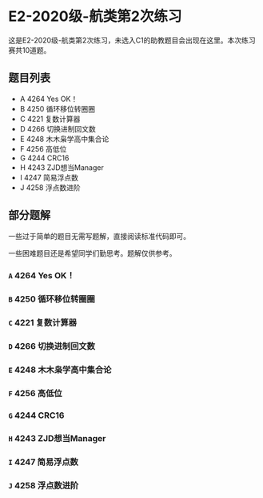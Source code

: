# E2-2020级-航类第2次练习

这是E2-2020级-航类第2次练习，未选入C1的助教题目会出现在这里。本次练习赛共10道题。

## 题目列表

- A 4264 Yes OK！
- B 4250 循环移位转圈圈
- C 4221 复数计算器
- D 4266 切换进制回文数
- E 4248 木木枭学高中集合论
- F 4256 高低位
- G 4244 CRC16
- H 4243 ZJD想当Manager
- I 4247 简易浮点数
- J 4258 浮点数进阶

## 部分题解

一些过于简单的题目无需写题解，直接阅读标准代码即可。

一些困难题目还是希望同学们勤思考。题解仅供参考。

### `A` 4264 Yes OK！

### `B` 4250 循环移位转圈圈

### `C` 4221 复数计算器

### `D` 4266 切换进制回文数

### `E` 4248 木木枭学高中集合论

### `F` 4256 高低位

### `G` 4244 CRC16

### `H` 4243 ZJD想当Manager

### `I` 4247 简易浮点数

### `J` 4258 浮点数进阶

